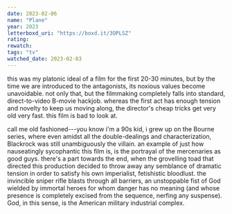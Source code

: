 ```yaml
---
date: 2023-02-06
name: "Plane"
year: 2023
letterboxd_uri: "https://boxd.it/3OPLSZ"
rating: 
rewatch: 
tags: "tv"
watched_date: 2023-02-03
---
```


this was my platonic ideal of a film for the first 20-30 minutes, but by the time we are introduced to the antagonists, its noxious values become unavoidable. not only that, but the filmmaking completely falls into standard, direct-to-video B-movie hackjob. whereas the first act has enough tension and novelty to keep us moving along, the director's cheap tricks get very old very fast. this film is bad to look at.

call me old fashioned---you know i'm a 90s kid, i grew up on the Bourne series, where even amidst all the double-dealings and characterization, Blackrock was still unambiguously the villain. an example of just how nauseatingly sycophantic this film is, is the portrayal of the mercenaries as good guys. there's a part towards the end, when the grovelling toad that directed this production decided to throw away any semblance of dramatic tension in order to satisfy his own imperialist, fetishistic bloodlust. the invincible sniper rifle blasts through all barriers, an unstoppable fist of God wielded by immortal heroes for whom danger has no meaning (and whose presence is completely excised from the sequence, nerfing any suspense). God, in this sense, is the American military industrial complex.
